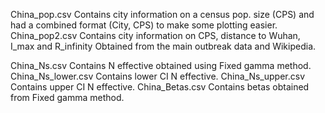 China_pop.csv Contains city information on a census pop. size (CPS) and had a combined format (City, CPS) to make some plotting easier.
China_pop2.csv Contains city information on CPS, distance to Wuhan, I_max and R_infinity
Obtained from the main outbreak data and Wikipedia.

China_Ns.csv Contains N effective obtained using Fixed gamma method. 
China_Ns_lower.csv Contains lower CI N effective.
China_Ns_upper.csv Contains upper CI N effective.
China_Betas.csv Contains betas obtained from Fixed gamma method.

